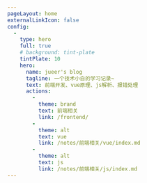 ```yaml
---
pageLayout: home
externalLinkIcon: false
config:
  -
    type: hero
    full: true
    # background: tint-plate
    tintPlate: 10
    hero:
      name: jueer's blog
      tagline: 一个技术小白的学习记录~
      text: 前端开发、vue原理、js解析、报错处理
      actions:
        -
          theme: brand
          text: 前端相关
          link: /frontend/
        -
          theme: alt
          text: vue
          link: /notes/前端相关/vue/index.md
        -
          theme: alt
          text: js
          link: /notes/前端相关/js/index.md
---
```

